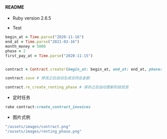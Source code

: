 #### README

* Ruby version  2.6.5
 
* Test
 ```ruby
begin_at = Time.parse("2020-11-16")
end_at = Time.parse("2021-03-16")
month_money = 5000
phase = 2
first_pay_at = Time.parse("2020-11-15")


contract = Contract.create!(begin_at: begin_at, end_at: end_at, phase: phase, first_pay_at: first_pay_at, month_money: month_money)

contract.save # 修改之后自动生成合同总金额

contract.re_create_renting_phase # 保存之后自动更新阶段信息
``` 

* 定时任务
```ruby
rake contract:create_contract_invoices
```
* 图片式例 
```ruby
"/assets/images/contract.png"
"/assets/images/renting_phase.png"
```
